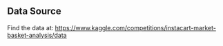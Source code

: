 ## Data Source
Find the data at: https://www.kaggle.com/competitions/instacart-market-basket-analysis/data
